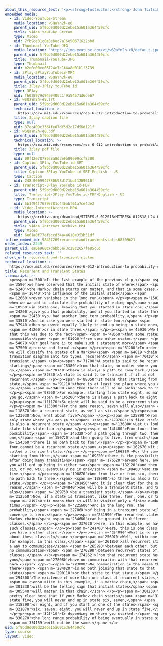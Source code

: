 ```yaml
---
about_this_resource_text: '<p><strong>Instructor:</strong> John Tsitsiklis</p>'
embedded_media:
  - id: Video-YouTube-Stream
    media_location: wSQaYn2h-e8
    parent_uid: 5f9bd9d000d22ebe15a601a364459cfc
    title: Video-YouTube-Stream
    type: Video
    uid: 7fb9ce31c0e0ebec7a76e50672622bbd
  - id: Thumbnail-YouTube-JPG
    media_location: 'https://img.youtube.com/vi/wSQaYn2h-e8/default.jpg'
    parent_uid: 5f9bd9d000d22ebe15a601a364459cfc
    title: Thumbnail-YouTube-JPG
    type: Thumbnail
    uid: b2e0e00ee65724e7c164a8d01b1f3739
  - id: 3Play-3PlayYouTubeid-MP4
    media_location: wSQaYn2h-e8
    parent_uid: 5f9bd9d000d22ebe15a601a364459cfc
    title: 3Play-3Play YouTube id
    type: 3Play
    uid: f6028979d94e9406c1f9a84571d6de67
  - id: wSQaYn2h-e8.srt
    parent_uid: 5f9bd9d000d22ebe15a601a364459cfc
    technical_location: >-
      https://ocw.mit.edu/resources/res-6-012-introduction-to-probability-spring-2018/part-iii-random-processes/recurrent-and-transient-states/wSQaYn2h-e8.srt
    title: 3play caption file
    type: null
    uid: 37ec409c3364fe07df5d2c17d56d121f
  - id: wSQaYn2h-e8.pdf
    parent_uid: 5f9bd9d000d22ebe15a601a364459cfc
    technical_location: >-
      https://ocw.mit.edu/resources/res-6-012-introduction-to-probability-spring-2018/part-iii-random-processes/recurrent-and-transient-states/wSQaYn2h-e8.pdf
    title: 3play pdf file
    type: null
    uid: 00f12e78786a8a8d3e0b89e99ccf8380
  - id: Caption-3Play YouTube id-SRT
    parent_uid: 5f9bd9d000d22ebe15a601a364459cfc
    title: Caption-3Play YouTube id-SRT-English - US
    type: Caption
    uid: 248a0609947880b98d171bdf1209610f
  - id: Transcript-3Play YouTube id-PDF
    parent_uid: 5f9bd9d000d22ebe15a601a364459cfc
    title: Transcript-3Play YouTube id-PDF-English - US
    type: Transcript
    uid: 5b1494f76795781c44babf61a7ce4de2
  - id: Video-InternetArchive-MP4
    media_location: >-
      https://archive.org/download/MITRES.6-012S18/MITRES6_012S18_L24-08_300k.mp4
    parent_uid: 5f9bd9d000d22ebe15a601a364459cfc
    title: Video-Internet Archive-MP4
    type: Video
    uid: 6e61a0f77efeccd34a4a610e353b51df
inline_embed_id: 98467269recurrentandtransientstates68309621
order_index: 2249
parent_uid: ea0e960c7d6bb5ec3c28c2657fe85c0d
related_resources_text: ''
short_url: recurrent-and-transient-states
technical_location: >-
  https://ocw.mit.edu/resources/res-6-012-introduction-to-probability-spring-2018/part-iii-random-processes/recurrent-and-transient-states
title: Recurrent and Transient States
transcript: >-
  <p><span m='500'>In the last example of the previous clip,</span> <span
  m='3590'>we have observed that the initial state of where</span> <span
  m='6240'>the Markov chain starts can matter, and that in some cases,</span>
  <span m='10740'>the influence of the initial state</span> <span
  m='12660'>never vanishes in the long run.</span> </p><p><span m='15030'>So
  when we wanted to calculate the probability of ending up</span> <span
  m='18560'>in state one, knowing that you started in state one,</span> <span
  m='24200'>give you that probability, and if you started in state three,</span>
  <span m='29430'>you had another long term probability.</span> </p><p><span
  m='33510'>And in case you were started in state two,</span> <span
  m='37940'>then you were equally likely to end up being in state one</span>
  <span m='43260'>or in state three.</span> </p><p><span m='45930'>We have said
  that this was due to the fact</span> <span m='48660'>that some states are not
  accessible</span> <span m='51020'>from some other states.</span> </p><p><span
  m='54070'>Our goal here is to make such a statement more</span> <span
  m='57500'>precise and formal.</span> </p><p><span m='61200'>In order to do so,
  we will classify the states of a Markov</span> <span m='64819'>chain in a
  transition diagram into two types, recurrent</span> <span m='70030'>and
  transient.</span> </p><p><span m='71700'>A state is said to be recurrent if
  starting</span> <span m='75380'>from that state, no matter where you
  go,</span> <span m='78740'>there is always a path to come back.</span>
  </p><p><span m='82530'>A state is said to be transient if it is not
  recurrent.</span> </p><p><span m='88050'>It means that starting from that
  state,</span> <span m='91210'>there is at least one place where you can
  go,</span> <span m='94600'>and then there will be no paths back to it.</span>
  </p><p><span m='98660'>For example, starting from state eight, no matter where
  you go,</span> <span m='105200'>there is always a path back to eight.</span>
  </p><p><span m='111170'>So eight will be said to be a recurrent state.</span>
  </p><p><span m='115300'>For the same reason, seven will also</span> <span
  m='118370'>be a recurrent state, as well as six.</span> </p><p><span
  m='123030'>Now, what about five?</span> </p><p><span m='125890'>From five, the
  only state where you can go to</span> <span m='128788'>is five itself, so five
  is also a recurrent state.</span> </p><p><span m='136800'>Let us look now at a
  state like state four.</span> </p><p><span m='141480'>From four, there is the
  possibility</span> <span m='145320'>of a path going through two, then
  one,</span> <span m='150720'>and then going to five, from which</span> <span
  m='154360'>there is no path back to four.</span> </p><p><span m='158870'>So
  four cannot be a recurrent state.</span> </p><p><span m='162670'>It is then
  called a transient state.</span> </p><p><span m='166350'>For the same reason,
  starting from three,</span> <span m='169820'>there is the possibility that
  after doing many transitions</span> <span m='176620'>around here, eventually,
  you will end up being in either two</span> <span m='182120'>and then go to
  six, or you will eventually be in one</span> <span m='188460'>and then go to
  five.</span> </p><p><span m='190870'>And from five or from six, there will be
  no path back to three,</span> <span m='198090'>so three is also a transient
  state.</span> </p><p><span m='201450'>And it is clear that for the same
  reason,</span> <span m='204840'>one will be a transient state, and two will
  also</span> <span m='209750'>be a transient state.</span> </p><p><span
  m='212550'>Now, if a state is transient, like three, four, one, or two,</span>
  <span m='219740'>it means that it will be visited only a finite number of
  times.</span> </p><p><span m='225600'>And in the long run, the
  probability</span> <span m='227860'>of being in a transient state will
  converge to zero.</span> </p><p><span m='231990'>The recurrent states of a
  Markov chain</span> <span m='234660'>can be grouped in different
  classes.</span> </p><p><span m='237620'>Here, in this example, we have two
  such classes.</span> </p><p><span m='241400'>Here, this is one class, and here
  you have another class.</span> </p><p><span m='254080'>What is so special
  about these classes?</span> </p><p><span m='256970'>Well, within one class,
  for example, in this class,</span> <span m='261800'>all recurrent states have
  a way to communicate</span> <span m='265790'>between each other, but there is
  no communication</span> <span m='270290'>between recurrent states of different
  classes.</span> </p><p><span m='274262'>From that recurrent state here,
  you</span> <span m='278080'>have no communication with that recurrent state
  here.</span> </p><p><span m='283000'>No communication in the sense that
  there</span> <span m='284920'>is no path joining that state to that
  state</span> <span m='290110'>or that state to that state.</span> </p><p><span
  m='294300'>The existence of more than one class of recurrent states,</span>
  <span m='298650'>like in this example, in a Markov chain,</span> <span
  m='301330'>will be the telling sign that initial states</span> <span
  m='305540'>will matter in that chain.</span> </p><p><span m='308230'>It's
  pretty clear here that if your Markov chain starts</span> <span m='312970'>in
  state five, you will never end up in state six, seven,</span> <span
  m='318290'>or eight, and if you start in one of the states</span> <span
  m='321870'>six, seven, eight, you will never end up in state five.</span>
  </p><p><span m='326410'>So depending on where you started,</span> <span
  m='330270'>the long range probability of being eventually in state six</span>
  <span m='334159'>will not be the same.</span> </p>
uid: 5f9bd9d000d22ebe15a601a364459cfc
type: course
layout: video
---
```

